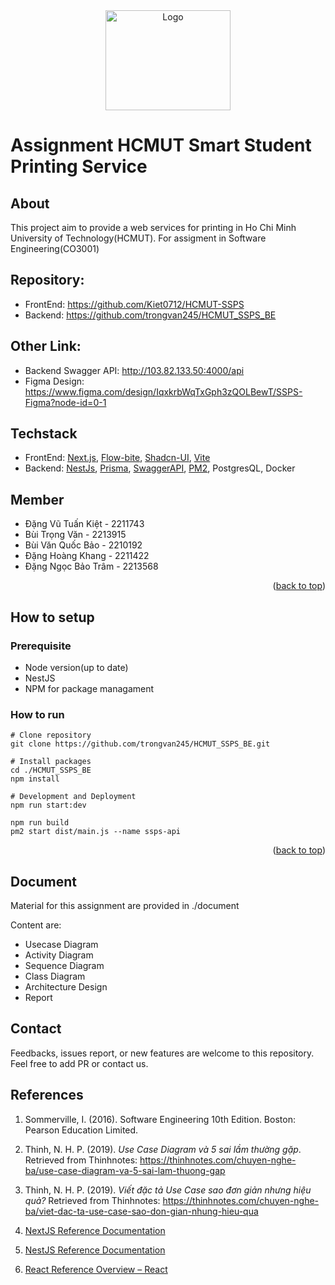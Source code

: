 <div align="center">
<a href="https://github.com/phuongngo0320/hcmut-ssps">
    <img src="https://hcmut.edu.vn/img/nhanDienThuongHieu/01_logobachkhoatoi.png" alt="Logo" width="200" height="160">
  </a>
</div>
  
# Assignment HCMUT Smart Student Printing Service

## About
This project aim to provide a web services for printing in Ho Chi Minh University of Technology(HCMUT).
For assigment in Software Engineering(CO3001)

## Repository:
- FrontEnd: https://github.com/Kiet0712/HCMUT-SSPS
- Backend: https://github.com/trongvan245/HCMUT_SSPS_BE

## Other Link:
- Backend Swagger API: http://103.82.133.50:4000/api
- Figma Design: https://www.figma.com/design/IqxkrbWqTxGph3zQOLBewT/SSPS-Figma?node-id=0-1  

## Techstack 
- FrontEnd: [Next.js](https://nextjs.org/), [Flow-bite](https://flowbite.com/), [Shadcn-UI](https://ui.shadcn.com/), [Vite](https://vite.dev/)
- Backend: [NestJs](https://nestjs.com/), [Prisma](https://www.prisma.io/), [SwaggerAPI](https://swagger.io/), [PM2](https://pm2.keymetrics.io/), PostgresQL, Docker

## Member
-	Đặng Vũ Tuấn Kiệt - 2211743
-	Bùi Trọng Văn - 2213915
- Bùi Văn Quốc Bảo - 2210192
- Đặng Hoàng Khang - 2211422
- Đặng Ngọc Bảo Trâm - 2213568

<p align="right">(<a href="#readme-top">back to top</a>)</p> 

## How to setup
### Prerequisite
- Node version(up to date)
- NestJS
- NPM for package managament

### How to run
```
# Clone repository
git clone https://github.com/trongvan245/HCMUT_SSPS_BE.git

# Install packages
cd ./HCMUT_SSPS_BE
npm install

# Development and Deployment
npm run start:dev

npm run build
pm2 start dist/main.js --name ssps-api
```

<p align="right">(<a href="#readme-top">back to top</a>)</p>

## Document
Material for this assignment are provided in ./document

Content are: 
- Usecase Diagram
- Activity Diagram
- Sequence Diagram
- Class Diagram
- Architecture Design
- Report


## Contact
Feedbacks, issues report, or new features are welcome to this repository. Feel free to add PR or contact us.

## References


1. Sommerville, I. (2016). Software Engineering 10th Edition. Boston: Pearson Education Limited.

2. Thinh, N. H. P. (2019). _Use Case Diagram và 5 sai lầm thường gặp_.
Retrieved from Thinhnotes: https://thinhnotes.com/chuyen-nghe-ba/use-case-diagram-va-5-sai-lam-thuong-gap

3. Thinh, N. H. P. (2019). _Viết đặc tả Use Case sao đơn giản nhưng hiệu quả?_
Retrieved from Thinhnotes: https://thinhnotes.com/chuyen-nghe-ba/viet-dac-ta-use-case-sao-don-gian-nhung-hieu-qua

4. [NextJS Reference Documentation](https://nextjs.org/docs)

5. [NestJS Reference Documentation](https://docs.nestjs.com/)

6. [React Reference Overview – React](https://react.dev/reference/react)